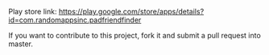 Play store link: https://play.google.com/store/apps/details?id=com.randomappsinc.padfriendfinder

If you want to contribute to this project, fork it and submit a pull request into master.
